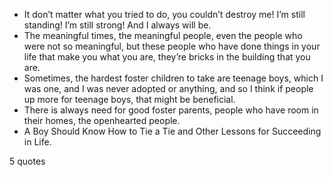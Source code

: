  - It don’t matter what you tried to do, you couldn’t destroy me! I’m still standing! I’m still strong! And I always will be.
 - The meaningful times, the meaningful people, even the people who were not so meaningful, but these people who have done things in your life that make you what you are, they’re bricks in the building that you are.
 - Sometimes, the hardest foster children to take are teenage boys, which I was one, and I was never adopted or anything, and so I think if people up more for teenage boys, that might be beneficial.
 - There is always need for good foster parents, people who have room in their homes, the openhearted people.
 - A Boy Should Know How to Tie a Tie and Other Lessons for Succeeding in Life.

5 quotes